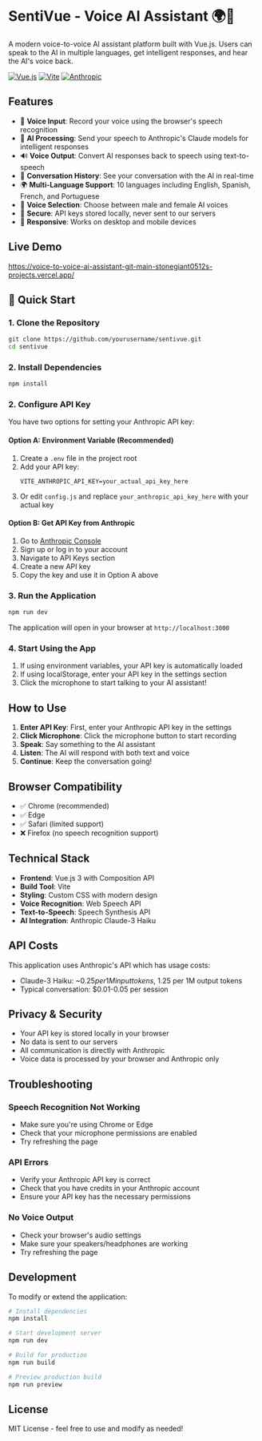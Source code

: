 # SentiVue - Voice AI Assistant 🌍🎤

A modern voice-to-voice AI assistant platform built with Vue.js. Users can speak to the AI in multiple languages, get intelligent responses, and hear the AI's voice back.

[![Vue.js](https://img.shields.io/badge/Vue.js-3.x-4FC08D?style=flat&logo=vue.js)](https://vuejs.org/)
[![Vite](https://img.shields.io/badge/Vite-4.x-646CFF?style=flat&logo=vite)](https://vitejs.dev/)
[![Anthropic](https://img.shields.io/badge/Anthropic-Claude-FF6B35?style=flat)](https://anthropic.com/)

## Features

- 🎤 **Voice Input**: Record your voice using the browser's speech recognition
- 🧠 **AI Processing**: Send your speech to Anthropic's Claude models for intelligent responses
- 🔊 **Voice Output**: Convert AI responses back to speech using text-to-speech
- 💬 **Conversation History**: See your conversation with the AI in real-time
- 🌍 **Multi-Language Support**: 10 languages including English, Spanish, French, and Portuguese
- 👥 **Voice Selection**: Choose between male and female AI voices
- 🔐 **Secure**: API keys stored locally, never sent to our servers
- 📱 **Responsive**: Works on desktop and mobile devices

## Live Demo
https://voice-to-voice-ai-assistant-git-main-stonegiant0512s-projects.vercel.app/

## 🚀 Quick Start

### 1. Clone the Repository

```bash
git clone https://github.com/yourusername/sentivue.git
cd sentivue
```

### 2. Install Dependencies

```bash
npm install
```

### 2. Configure API Key

You have two options for setting your Anthropic API key:

#### Option A: Environment Variable (Recommended)
1. Create a `.env` file in the project root
2. Add your API key:
   ```
   VITE_ANTHROPIC_API_KEY=your_actual_api_key_here
   ```
3. Or edit `config.js` and replace `your_anthropic_api_key_here` with your actual key

#### Option B: Get API Key from Anthropic
1. Go to [Anthropic Console](https://console.anthropic.com/)
2. Sign up or log in to your account
3. Navigate to API Keys section
4. Create a new API key
5. Copy the key and use it in Option A above

### 3. Run the Application

```bash
npm run dev
```

The application will open in your browser at `http://localhost:3000`

### 4. Start Using the App

1. If using environment variables, your API key is automatically loaded
2. If using localStorage, enter your API key in the settings section
3. Click the microphone to start talking to your AI assistant!

## How to Use

1. **Enter API Key**: First, enter your Anthropic API key in the settings
2. **Click Microphone**: Click the microphone button to start recording
3. **Speak**: Say something to the AI assistant
4. **Listen**: The AI will respond with both text and voice
5. **Continue**: Keep the conversation going!

## Browser Compatibility

- ✅ Chrome (recommended)
- ✅ Edge
- ✅ Safari (limited support)
- ❌ Firefox (no speech recognition support)

## Technical Stack

- **Frontend**: Vue.js 3 with Composition API
- **Build Tool**: Vite
- **Styling**: Custom CSS with modern design
- **Voice Recognition**: Web Speech API
- **Text-to-Speech**: Speech Synthesis API
- **AI Integration**: Anthropic Claude-3 Haiku

## API Costs

This application uses Anthropic's API which has usage costs:
- Claude-3 Haiku: ~$0.25 per 1M input tokens, ~$1.25 per 1M output tokens
- Typical conversation: $0.01-0.05 per session

## Privacy & Security

- Your API key is stored locally in your browser
- No data is sent to our servers
- All communication is directly with Anthropic
- Voice data is processed by your browser and Anthropic only

## Troubleshooting

### Speech Recognition Not Working
- Make sure you're using Chrome or Edge
- Check that your microphone permissions are enabled
- Try refreshing the page

### API Errors
- Verify your Anthropic API key is correct
- Check that you have credits in your Anthropic account
- Ensure your API key has the necessary permissions

### No Voice Output
- Check your browser's audio settings
- Make sure your speakers/headphones are working
- Try refreshing the page

## Development

To modify or extend the application:

```bash
# Install dependencies
npm install

# Start development server
npm run dev

# Build for production
npm run build

# Preview production build
npm run preview
```

## License

MIT License - feel free to use and modify as needed!

